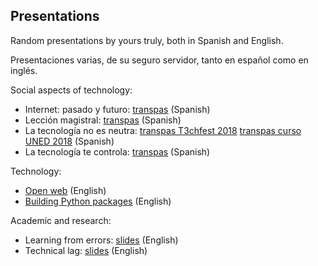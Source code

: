 ## Presentations

Random presentations by yours truly, both in Spanish and English.

Presentaciones varias, de su seguro servidor, tanto en español como en inglés.

Social aspects of technology:

* Internet: pasado y futuro: [transpas](internet-pasado-futuro/transpas.pdf) (Spanish)
* Lección magistral: [transpas](leccion-magistral/transpas.pdf) (Spanish)
* La tecnología no es neutra: 
  [transpas T3chfest 2018](tecnologia-no-neutra/tecnologia-no-neutra-t3chfest-2018.pdf)
  [transpas curso UNED 2018](tecnologia-no-neutra/tecnologia-no-neutra-uned-2018.pdf) 
  (Spanish)
* La tecnología te controla: [transpas](tecnologia-te-controla/transpas-2018-05.pdf) (Spanish)

Technology:

* [Open web](open-web) (English)
* [Building Python packages](pip-packages) (English)

Academic and research:

* Learning from errors: [slides](learning-from-errors/slides.pdf) (English)
* Technical lag: [slides](tech-lag/slides.pdf) (English)

